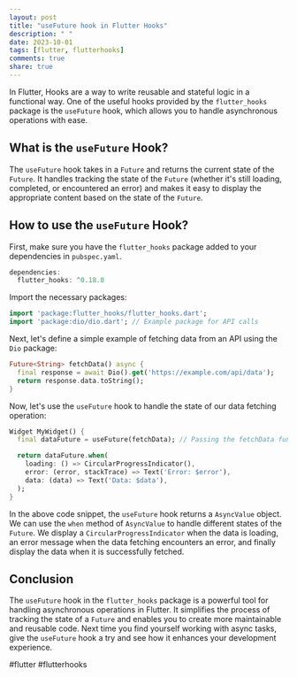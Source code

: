 ```yaml
---
layout: post
title: "useFuture hook in Flutter Hooks"
description: " "
date: 2023-10-01
tags: [flutter, flutterhooks]
comments: true
share: true
---
```


In Flutter, Hooks are a way to write reusable and stateful logic in a functional way. One of the useful hooks provided by the `flutter_hooks` package is the `useFuture` hook, which allows you to handle asynchronous operations with ease.

## What is the `useFuture` Hook?

The `useFuture` hook takes in a `Future` and returns the current state of the `Future`. It handles tracking the state of the `Future` (whether it's still loading, completed, or encountered an error) and makes it easy to display the appropriate content based on the state of the `Future`.

## How to use the `useFuture` Hook?

First, make sure you have the `flutter_hooks` package added to your dependencies in `pubspec.yaml`.

```dart
dependencies:
  flutter_hooks: ^0.18.0
```

Import the necessary packages:

```dart
import 'package:flutter_hooks/flutter_hooks.dart';
import 'package:dio/dio.dart'; // Example package for API calls
```

Next, let's define a simple example of fetching data from an API using the `Dio` package:

```dart
Future<String> fetchData() async {
  final response = await Dio().get('https://example.com/api/data');
  return response.data.toString();
}
```

Now, let's use the `useFuture` hook to handle the state of our data fetching operation:

```dart
Widget MyWidget() {
  final dataFuture = useFuture(fetchData); // Passing the fetchData function to the hook

  return dataFuture.when(
    loading: () => CircularProgressIndicator(),
    error: (error, stackTrace) => Text('Error: $error'),
    data: (data) => Text('Data: $data'),
  );
}
```

In the above code snippet, the `useFuture` hook returns a `AsyncValue` object. We can use the `when` method of `AsyncValue` to handle different states of the `Future`. We display a `CircularProgressIndicator` when the data is loading, an error message when the data fetching encounters an error, and finally display the data when it is successfully fetched.

## Conclusion

The `useFuture` hook in the `flutter_hooks` package is a powerful tool for handling asynchronous operations in Flutter. It simplifies the process of tracking the state of a `Future` and enables you to create more maintainable and reusable code. Next time you find yourself working with async tasks, give the `useFuture` hook a try and see how it enhances your development experience.

#flutter #flutterhooks